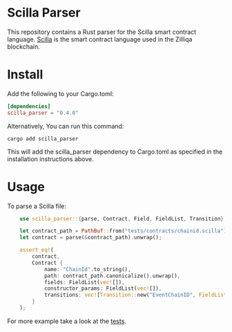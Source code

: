 # Scilla Parser
This repository contains a Rust parser for the Scilla smart contract language. [Scilla](https://scilla-lang.org/) is the smart contract language used in the Zilliqa blockchain.

# Install
Add the following to your Cargo.toml:
```toml
[dependencies]
scilla_parser = "0.4.0"
```
Alternatively, You can run this command:
```shell
cargo add scilla_parser
```
This will add the scilla_parser dependency to Cargo.toml as specified in the installation instructions above.

# Usage
To parse a Scilla file:
```rust
    use scilla_parser::{parse, Contract, Field, FieldList, Transition};

    let contract_path = PathBuf::from("tests/contracts/chainid.scilla");
    let contract = parse(&contract_path).unwrap();

    assert_eq!(
        contract,
        Contract {
            name: "ChainId".to_string(),
            path: contract_path.canonicalize().unwrap(),
            fields: FieldList(vec![]),
            constructor_params: FieldList(vec![]),
            transitions: vec![Transition::new("EventChainID", FieldList::default())]
        }
    );
```
For more example take a look at the [tests](./tests/test_parser.rs).